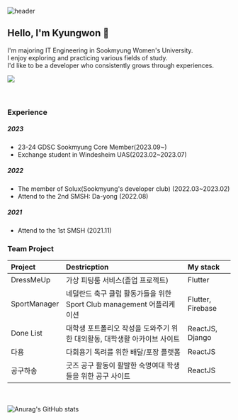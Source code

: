  ![header](https://capsule-render.vercel.app/api?type=waving&color=auto&height=300&section=header&text=Kyungwon\'s%20Archive&fontSize=50)

## Hello, I'm Kyungwon 👋

I'm majoring IT Engineering in Sookmyung Women's University.<br/>
I enjoy exploring and practicing various fields of study.<br/>
I'd like to be a developer who consistently grows through experiences.
<!--
**kyungwonS928/kyungwonS928** is a ✨ _special_ ✨ repository because its `README.md` (this file) appears on your GitHub profile.

Here are some ideas to get you started:

- 🔭 I’m currently working on ...
- 🌱 I’m currently learning ...
- 👯 I’m looking to collaborate on ...
- 🤔 I’m looking for help with ...
- 💬 Ask me about ...
- 📫 How to reach me: ...
- 😄 Pronouns: ...
- ⚡ Fun fact: ...
<img src="https://github-readme-stats.vercel.app/api?username=kyungwonS928&show_icons=true">
-->
<img src="https://github-readme-stats.vercel.app/api/top-langs/?username=kyungwonS928&layout=compact"><br><br>
<br/>
### Experience
##### 2023
- 23-24 GDSC Sookmyung Core Member(2023.09~)
- Exchange student in Windesheim UAS(2023.02~2023.07)

##### 2022
- The member of Solux(Sookmyung's developer club) (2022.03~2023.02)
- Attend to the 2nd SMSH: Da-yong (2022.08)

##### 2021
- Attend to the 1st SMSH (2021.11)


### Team Project

|Project|Destricption|My stack|
|:----|:-------|:-------|
|DressMeUp|가상 피팅룸 서비스(졸업 프로젝트)|Flutter|
|SportManager|네덜란드 축구 클럽 활동가들을 위한 Sport Club management 어플리케이션|Flutter, Firebase|
|Done List|대학생 포트폴리오 작성을 도와주기 위한 대외활동, 대학생활 아카이브 사이트|ReactJS, Django|
|다용|다회용기 독려를 위한 배달/포장 플랫폼|ReactJS|
|공구하송|굿즈 공구 활동이 활발한 숙명여대 학생들을 위한 공구 사이트|ReactJS|

<br/><br/>
![Anurag's GitHub stats](https://github-readme-stats.vercel.app/api?username=kyungwonS928&show_icons=true&theme=radical)

<!--
#### Toy Project for Study

|Name|stack|
|:----|:-------|
|Training AI with Raspberry Pi|Raspberry Pi, Python, Linux|
|넷플릭스 UI 클론 코딩|Flutter, Firebase|
|<M.B.I.T> 테스트 페이지 만들기|Django|
|만들면서 배우는 리액트|ReactJS|
|너의 숙명은?|VanillarJS|
|CNN을 이용한 마스크 객체 감지|Python, Jupyter notebook| -->
